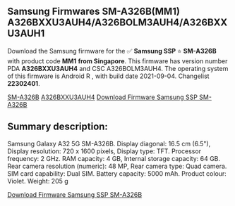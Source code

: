 <h2>Samsung Firmwares SM-A326B(MM1) A326BXXU3AUH4/A326BOLM3AUH4/A326BXXU3AUH1</h2>
Download the Samsung firmware for the ✅ <strong>Samsung SSP </strong> ⭐ <strong>SM-A326B</strong> with product code <strong>MM1</strong> <strong> from Singapore</strong>. This firmware has version number PDA <strong>A326BXXU3AUH4</strong> and CSC A326BOLM3AUH4. The operating system of this firmware is Android R , with build date 2021-09-04. Changelist <strong>22302401</strong>.


[SM-A326B](https://samfirm.shop/samsung/model/SM-A326B)
[A326BXXU3AUH4](https://samfirm.shop/samsung/pda/A326BXXU3AUH4)
[Download Firmware Samsung SSP SM-A326B](https://samfirm.shop/samsung/firmware/453814)
<h2>Summary description:</h2>
<p>Samsung Galaxy A32 5G SM-A326B. Display diagonal: 16.5 cm (6.5"), Display resolution: 720 x 1600 pixels, Display type: TFT. Processor frequency: 2 GHz. RAM capacity: 4 GB, Internal storage capacity: 64 GB. Rear camera resolution (numeric): 48 MP, Rear camera type: Quad camera. SIM card capability: Dual SIM. Battery capacity: 5000 mAh. Product colour: Violet. Weight: 205 g</p>


[Download Firmware Samsung SSP SM-A326B](https://samfirm.shop/samsung/firmware/453814)
